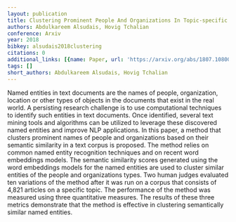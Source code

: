 ```yaml
---
layout: publication
title: Clustering Prominent People And Organizations In Topic-specific Text Corpora
authors: Abdulkareem Alsudais, Hovig Tchalian
conference: Arxiv
year: 2018
bibkey: alsudais2018clustering
citations: 0
additional_links: [{name: Paper, url: 'https://arxiv.org/abs/1807.10800'}]
tags: []
short_authors: Abdulkareem Alsudais, Hovig Tchalian
---
```

Named entities in text documents are the names of people, organization,
location or other types of objects in the documents that exist in the real
world. A persisting research challenge is to use computational techniques to
identify such entities in text documents. Once identified, several text mining
tools and algorithms can be utilized to leverage these discovered named
entities and improve NLP applications. In this paper, a method that clusters
prominent names of people and organizations based on their semantic similarity
in a text corpus is proposed. The method relies on common named entity
recognition techniques and on recent word embeddings models. The semantic
similarity scores generated using the word embeddings models for the named
entities are used to cluster similar entities of the people and organizations
types. Two human judges evaluated ten variations of the method after it was run
on a corpus that consists of 4,821 articles on a specific topic. The
performance of the method was measured using three quantitative measures. The
results of these three metrics demonstrate that the method is effective in
clustering semantically similar named entities.